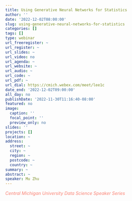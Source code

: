 ```yaml
---
title: Using Generative Neural Networks for Statistics
author: ''
date: '2022-12-02T08:00:00'
slug: using-generative-neural-networks-for-statistics
categories: []
tags: []
type: webinar
url_freeregister: ~
url_register: ~
url_slides: ~
url_video: no
url_agenda: ~
url_website: ~
url_audio: ~
url_code: ~
url_pdf: ~
url_dial: https://cmich.webex.com/meet/lee1c
date_end: '2022-12-02T09:00:00'
all_day: no
publishDate: '2022-11-30T11:16:40-08:00'
featured: no
image:
  caption: ''
  focal_point: ''
  preview_only: no
slides: ''
projects: []
location: ~
address:
  street: ~
  city: ~
  region: ~
  postcode: ~
  country: ~
summary: ~
abstract: ~
speaker: Mu Zhu
---
```

<span style="color: salmon;">*Central Michigan University Data Science Speaker Series*</span>

<!--more-->
